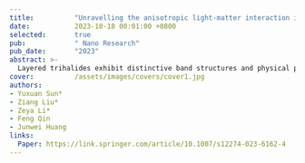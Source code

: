 ```yaml
---
title:          "Unravelling the anisotropic light-matter interaction in strain-engineered trihalide MoCl3"
date:           2023-10-18 00:01:00 +0800
selected:       true
pub:            " Nano Research"
pub_date:       "2023"
abstract: >-
  Layered trihalides exhibit distinctive band structures and physical properties due to the sixfold coordinated 3d or 4d transition metal site and partially occupied d orbitals, holding great potential in condensed matter physics and advanced electronic applications. Prior research focused on trihalides with highly symmetric honeycomb-like structures, such as CrI3 and α-RuCl3, while the role of crystal anisotropy in trihalides remains elusive. In particular, the trihalide MoCl3 manifests strong in-plane crystal anisotropy with the largest difference in Mo-Mo interatomic distances. Research on such material is imperative to address the lack of investigations on the effect of anisotropy on the properties of trihalides. Herein, we demonstrated the anisotropy of MoCl3 through polarized Raman spectroscopy and further tuned the phonon frequency via strain engineering. We showed the Raman intensity exhibits twofold symmetry under parallel configuration and fourfold symmetry under perpendicular configuration with changing the polarization angle of incident light. Furthermore, we found that the phonon frequencies of MoCl3 decrease gradually and linearly with applying uniaxial tensile strain along the axis of symmetry in the MoCl3 crystal, while those frequencies increase with uniaxial tensile strain applied perpendicularly. Our results shed light on the manipulation of anisotropic light-matter interactions via strain engineering, and lay a foundation for further exploration of the anisotropy of trihalides and the modulation of their electronic, optical, and magnetic properties.
cover:          /assets/images/covers/cover1.jpg
authors:
- Yuxuan Sun*
- Ziang Liu*
- Zeya Li*
- Feng Qin
- Junwei Huang
links:
  Paper: https://link.springer.com/article/10.1007/s12274-023-6162-4
---
```

